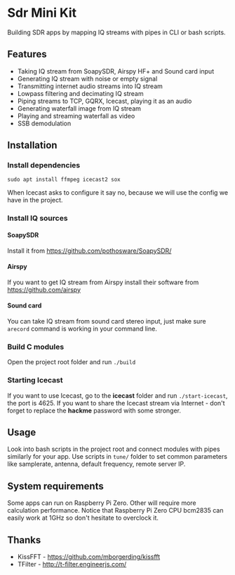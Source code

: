# Sdr Mini Kit
 Building SDR apps by mapping IQ streams with pipes in CLI or bash scripts. 
 
## Features
* Taking IQ stream from SoapySDR, Airspy HF+ and Sound card input
* Generating IQ stream with noise or empty signal
* Transmitting internet audio streams into IQ stream
* Lowpass filtering and decimating IQ stream
* Piping streams to TCP, GQRX, Icecast, playing it as an audio
* Generating waterfall image from IQ stream
* Playing and streaming waterfall as video
* SSB demodulation

## Installation
### Install dependencies
```
sudo apt install ffmpeg icecast2 sox
```
When Icecast asks to configure it say no, because we will use the config we have in the project.

### Install IQ sources
#### SoapySDR
Install it from https://github.com/pothosware/SoapySDR/

#### Airspy
If you want to get IQ stream from Airspy install their software from https://github.com/airspy

#### Sound card
You can take IQ stream from sound card stereo input, just make sure ```arecord``` command is working in your command line.

### Build C modules
Open the project root folder and run ```./build```

### Starting Icecast
If you want to use Icecast, go to the **icecast** folder and run ```./start-icecast```, the port is 4625.
If you want to share the Icecast stream via Internet - don't forget to replace the **hackme** password with some stronger.

## Usage
Look into bash scripts in the project root and connect modules with pipes similarly for your app. Use scripts in ```tune/``` folder to set common parameters like samplerate, antenna, default frequency, remote server IP.

## System requirements
Some apps can run on Raspberry Pi Zero. Other will require more calculation performance. Notice that Raspberry Pi Zero CPU bcm2835 can easily work at 1GHz so don't hesitate to overclock it.

## Thanks
* KissFFT - https://github.com/mborgerding/kissfft
* TFilter - http://t-filter.engineerjs.com/
